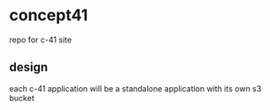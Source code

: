 # concept41
repo for c-41 site

## design
each c-41 application will be a standalone application with its own s3 bucket
